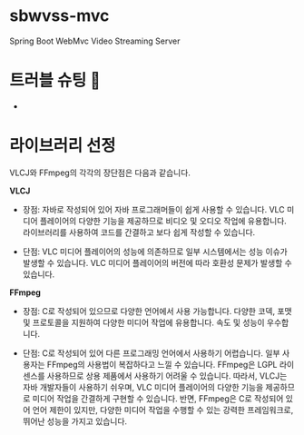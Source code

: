 # sbwvss-mvc
Spring Boot WebMvc Video Streaming Server


# 트러블 슈팅 🚀
-

# 라이브러리 선정
VLCJ와 FFmpeg의 각각의 장단점은 다음과 같습니다.

<b>VLCJ</b>
- 장점: 자바로 작성되어 있어 자바 프로그래머들이 쉽게 사용할 수 있습니다.
VLC 미디어 플레이어의 다양한 기능을 제공하므로 비디오 및 오디오 작업에 유용합니다.
라이브러리를 사용하여 코드를 간결하고 보다 쉽게 작성할 수 있습니다.

- 단점: VLC 미디어 플레이어의 성능에 의존하므로 일부 시스템에서는 성능 이슈가 발생할 수 있습니다.
VLC 미디어 플레이어의 버전에 따라 호환성 문제가 발생할 수 있습니다.

<b>FFmpeg</b>
- 장점: C로 작성되어 있으므로 다양한 언어에서 사용 가능합니다.
다양한 코덱, 포맷 및 프로토콜을 지원하여 다양한 미디어 작업에 유용합니다.
속도 및 성능이 우수합니다.

- 단점: C로 작성되어 있어 다른 프로그래밍 언어에서 사용하기 어렵습니다.
일부 사용자는 FFmpeg의 사용법이 복잡하다고 느낄 수 있습니다.
FFmpeg은 LGPL 라이센스를 사용하므로 상용 제품에서 사용하기 어려울 수 있습니다.
따라서, VLCJ는 자바 개발자들이 사용하기 쉬우며, VLC 미디어 플레이어의 다양한 기능을 제공하므로 미디어 작업을 간결하게 구현할 수 있습니다. 반면, FFmpeg은 C로 작성되어 있어 언어 제한이 있지만, 다양한 미디어 작업을 수행할 수 있는 강력한 프레임워크로, 뛰어난 성능을 가지고 있습니다.
